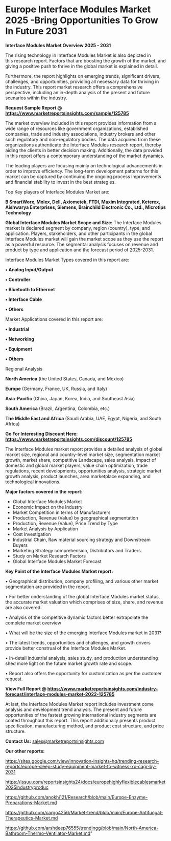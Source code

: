 # Europe Interface Modules Market 2025 -Bring Opportunities To Grow In Future 2031

<Strong> Interface Modules Market Overview 2025 - 2031</strong>

The rising technology in Interface Modules Market is also depicted in this research report. Factors that are boosting the growth of the market, and giving a positive push to thrive in the global market is explained in detail.

Furthermore, the report highlights on emerging trends, significant drivers, challenges, and opportunities, providing all necessary data for thriving in the industry. This report market research offers a comprehensive perspective, including an in-depth analysis of the present and future scenarios within the industry.

<strong>Request Sample Report @ <a href=https://www.marketreportsinsights.com/sample/125785>https://www.marketreportsinsights.com/sample/125785</a></strong>

The market overview included in this report provides information from a wide range of resources like government organizations, established companies, trade and industry associations, industry brokers and other such regulatory and non-regulatory bodies. The data acquired from these organizations authenticate the Interface Modules research report, thereby aiding the clients in better decision making. Additionally, the data provided in this report offers a contemporary understanding of the market dynamics.

The leading players are focusing mainly on technological advancements in order to improve efficiency. The long-term development patterns for this market can be captured by continuing the ongoing process improvements and financial stability to invest in the best strategies.

Top Key players of Interface Modules Market are:

<strong>B SmartWorx, Molex, Dell, Axiometek, FTDI, Maxim Integrated, Keterex, Aishwarya Enterprises, Siemens, Brainchild Electronic Co., Ltd., Microtips Technology</strong>

<strong><b>Global Interface Modules Market Scope and Size:</b></strong>
The Interface Modules market is declared segment by company, region (country), type, and application. Players, stakeholders, and other participants in the global Interface Modules market will gain the market scope as they use the report as a powerful resource. The segmental analysis focuses on revenue and product by type and application and the forecast period of 2025-2031.

Interface Modules Market Types covered in this report are:

<strong>• Analog Input/Output

• Controller

• Bluetooth to Ethernet

• Interface Cable

• Others</strong>

Market Applications covered in this report are:

<strong>• Industrial

• Networking

• Equipment

• Others</strong> 

Regional Analysis

<strong>North America</strong> (the United States, Canada, and Mexico)

<strong>Europe</strong> (Germany, France, UK, Russia, and Italy)

<strong>Asia-Pacific</strong> (China, Japan, Korea, India, and Southeast Asia)

<strong>South America</strong> (Brazil, Argentina, Colombia, etc.)

<strong>The Middle East and Africa</strong> (Saudi Arabia, UAE, Egypt, Nigeria, and South Africa)

<strong>Go For Interesting Discount Here: <a href=https://www.marketreportsinsights.com/discount/125785>https://www.marketreportsinsights.com/discount/125785</a></strong>

The Interface Modules market report provides a detailed analysis of global market size, regional and country-level market size, segmentation market growth, market share, competitive Landscape, sales analysis, impact of domestic and global market players, value chain optimization, trade regulations, recent developments, opportunities analysis, strategic market growth analysis, product launches, area marketplace expanding, and technological innovations.

<strong><b>Major factors covered in the report:</b></strong>
<ul>
  <li>Global Interface Modules Market </li>
  <li>Economic Impact on the Industry</li>
  <li>Market Competition in terms of Manufacturers</li>
  <li>Production, Revenue (Value) by geographical segmentation</li>
  <li>Production, Revenue (Value), Price Trend by Type</li>
  <li>Market Analysis by Application</li>
  <li>Cost Investigation</li>
  <li>Industrial Chain, Raw material sourcing strategy and Downstream Buyers</li>
  <li>Marketing Strategy comprehension, Distributors and Traders</li>
  <li>Study on Market Research Factors</li>
  <li>Global Interface Modules Market Forecast</li>
</ul>

<strong><b>Key Point of the Interface Modules Market report:</b></strong>

• Geographical distribution, company profiling, and various other market segmentation are provided in the report.

• For better understanding of the global Interface Modules market status, the accurate market valuation which comprises of size, share, and revenue are also covered.

• Analysis of the competitive dynamic factors better extrapolate the complete market overview

• What will be the size of the emerging Interface Modules market in 2031?

• The latest trends, opportunities and challenges, and growth drivers provide better construal of the Interface Modules Market.

• In-detail industrial analysis, sales study, and production understanding shed more light on the future market growth rate and scope.

• Report also offers the opportunity for customization as per the customer request.

<strong><b>View Full Report @ <a href=https://www.marketreportsinsights.com/industry-forecast/interface-modules-market-2022-125785>https://www.marketreportsinsights.com/industry-forecast/interface-modules-market-2022-125785</a></b></strong>


At last, the Interface Modules Market report includes investment come analysis and development trend analysis. The present and future opportunities of the fastest growing international industry segments are coated throughout this report. This report additionally presents product specification, manufacturing method, and product cost structure, and price structure.

<strong>Contact Us:</strong>
sales@marketreportsinsights.com

<strong>Our other reports:</strong>

<a href=https://sites.google.com/view/innovation-insights-hq/trending-research-reports/europe-sleep-study-equipment-market-to-witness-xx-cagr-by-2031>https://sites.google.com/view/innovation-insights-hq/trending-research-reports/europe-sleep-study-equipment-market-to-witness-xx-cagr-by-2031</a>

<a href=https://issuu.com/reportsinsights24/docs/europehighlyflexiblecablesmarket2025industryproduc>https://issuu.com/reportsinsights24/docs/europehighlyflexiblecablesmarket2025industryproduc</a>

<a href=https://github.com/anokhi121/Research/blob/main/Europe-Enzyme-Preparations-Market.md>https://github.com/anokhi121/Research/blob/main/Europe-Enzyme-Preparations-Market.md</a>

<a href=https://github.com/cargo4256/Market-trend/blob/main/Europe-Antifungal-Therapeutics-Market.md>https://github.com/cargo4256/Market-trend/blob/main/Europe-Antifungal-Therapeutics-Market.md</a>

<a href=https://github.com/arshdeep76555/trendingg/blob/main/North-America-Bathroom-Thermo-Ventilator-Market.md>https://github.com/arshdeep76555/trendingg/blob/main/North-America-Bathroom-Thermo-Ventilator-Market.md</a>"

